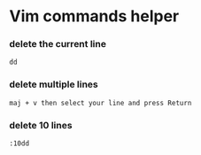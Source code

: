 # Vim commands helper

### delete the current line
```dd```

### delete multiple lines
```maj + v then select your line and press Return```

### delete 10 lines
```:10dd```

